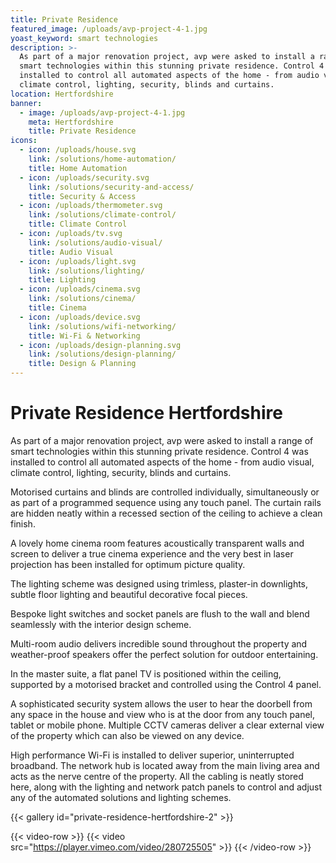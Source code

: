 ```yaml
---
title: Private Residence
featured_image: /uploads/avp-project-4-1.jpg
yoast_keyword: smart technologies
description: >-
  As part of a major renovation project, avp were asked to install a range of
  smart technologies within this stunning private residence. Control 4 was
  installed to control all automated aspects of the home - from audio visual,
  climate control, lighting, security, blinds and curtains. 
location: Hertfordshire
banner:
  - image: /uploads/avp-project-4-1.jpg
    meta: Hertfordshire
    title: Private Residence
icons:
  - icon: /uploads/house.svg
    link: /solutions/home-automation/
    title: Home Automation
  - icon: /uploads/security.svg
    link: /solutions/security-and-access/
    title: Security & Access
  - icon: /uploads/thermometer.svg
    link: /solutions/climate-control/
    title: Climate Control
  - icon: /uploads/tv.svg
    link: /solutions/audio-visual/
    title: Audio Visual
  - icon: /uploads/light.svg
    link: /solutions/lighting/
    title: Lighting
  - icon: /uploads/cinema.svg
    link: /solutions/cinema/
    title: Cinema
  - icon: /uploads/device.svg
    link: /solutions/wifi-networking/
    title: Wi-Fi & Networking
  - icon: /uploads/design-planning.svg
    link: /solutions/design-planning/
    title: Design & Planning
---
```


# Private Residence Hertfordshire

As part of a major renovation project, avp were asked to install a range of smart technologies within this stunning private residence. Control 4 was installed to control all automated aspects of the home - from audio visual, climate control, lighting, security, blinds and curtains. 

Motorised curtains and blinds are controlled individually, simultaneously or as part of a programmed sequence using any touch panel. The curtain rails are hidden neatly within a recessed section of the ceiling to achieve a clean finish.

A lovely home cinema room features acoustically transparent walls and screen to deliver a true cinema experience and the very best in laser projection has been installed for optimum picture quality.

The lighting scheme was designed using trimless, plaster-in downlights, subtle floor lighting and beautiful decorative focal pieces. 

Bespoke light switches and socket panels are flush to the wall and blend seamlessly with the interior design scheme.

Multi-room audio delivers incredible sound throughout the property and weather-proof speakers offer the perfect solution for outdoor entertaining.

In the master suite, a flat panel TV is positioned within the ceiling, supported by a motorised bracket and controlled using the Control 4 panel.

A sophisticated security system allows the user to hear the doorbell from any space in the house and view who is at the door from any touch panel, tablet or mobile phone. Multiple CCTV cameras deliver a clear external view of the property which can also be viewed on any device.  

High performance Wi-Fi is installed to deliver superior, uninterrupted broadband. The network hub is located away from the main living area and acts as the nerve centre of the property. All the cabling is neatly stored here, along with the lighting and network patch panels to control and adjust any of the automated solutions and lighting schemes.

{{< gallery id="private-residence-hertfordshire-2" >}}

{{< video-row >}}
  {{< video src="https://player.vimeo.com/video/280725505" >}}
{{< /video-row >}}
